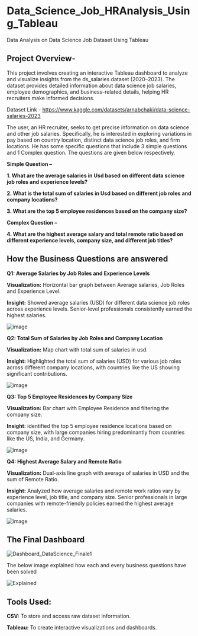 # Data_Science_Job_HRAnalysis_Using_Tableau
Data Analysis on Data Science Job Dataset Using Tableau 

## Project Overview-

This project involves creating an interactive Tableau dashboard to analyze and visualize insights from the ds_salaries dataset (2020–2023). The dataset provides detailed information about data science job salaries, employee demographics, and business-related details, helping HR recruiters make informed decisions.

Dataset Link - https://www.kaggle.com/datasets/arnabchaki/data-science-salaries-2023

The user, an HR recruiter, seeks to get precise information on data science and other job salaries. Specifically, he is interested in exploring variations in pay based on country location, distinct data science job roles, and firm locations. He has some specific questions that include 3 simple questions and 1 Complex question. The questions are given below respectively.

**Simple Question –**

**1. What are the average salaries in Usd based on different data science job roles and experience levels?**

**2. What is the total sum of salaries in Usd based on different job roles and company locations?**

**3. What are the top 5 employee residences based on the company size?**

**Complex Question –**

**4. What are the highest average salary and total remote ratio based on different experience levels, company size, and different job titles?**

## How the Business Questions are answered 

**Q1: Average Salaries by Job Roles and Experience Levels**

**Visualization:** Horizontal bar graph between Average salaries, Job Roles and Experience Level.

**Insight:**  Showed average salaries (USD) for different data science job roles across experience levels. Senior-level professionals consistently earned the highest salaries.

![image](https://github.com/user-attachments/assets/eb4eda87-2609-4664-947b-c3b950a7ebdc)

**Q2: Total Sum of Salaries by Job Roles and Company Location**

**Visualization:** Map chart with total sum of salaries in usd.

**Insight:** Highlighted the total sum of salaries (USD) for various job roles across different company locations, with countries like the US showing significant contributions.

![image](https://github.com/user-attachments/assets/bce78c28-10e4-4686-b367-f15a701fc9da)

**Q3: Top 5 Employee Residences by Company Size**

**Visualization:** Bar chart with Employee Residence and filtering the company size.

**Insight:** identified the top 5 employee residence locations based on company size, with large companies hiring predominantly from countries like the US, India, and Germany.

![image](https://github.com/user-attachments/assets/d4a31719-0bd3-42b0-a8d2-18503a6f3044)

**Q4: Highest Average Salary and Remote Ratio**

**Visualization:** Dual-axis line graph with average of salaries in USD and the sum of Remote Ratio.

**Insight:** Analyzed how average salaries and remote work ratios vary by experience level, job title, and company size. Senior professionals in large companies with remote-friendly policies earned the highest average salaries.

![image](https://github.com/user-attachments/assets/427a4233-5b2f-4ddf-baba-9da01cd27d67)

## The Final Dashboard

![Dashboard_DataScience_Finale1](https://github.com/user-attachments/assets/f4c04a37-639c-4572-8c1a-911914712ab2)

The below image explained how each and every business questions have been solved 

![Explained ](https://github.com/user-attachments/assets/e60b5aba-aa2a-4d96-a40a-ea3b34065aed)


## Tools Used:

**CSV:** To store and access raw dataset information.

**Tableau:** To create interactive visualizations and dashboards.
